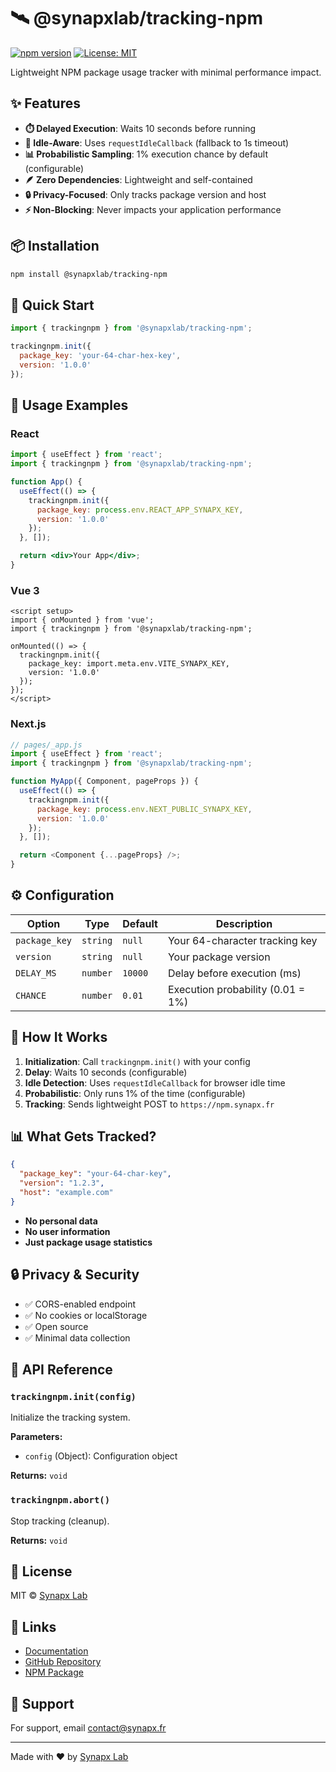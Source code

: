 # 🛰️ @synapxlab/tracking-npm

[![npm version](https://img.shields.io/npm/v/@synapxlab/tracking-npm.svg)](https://www.npmjs.com/package/@synapxlab/tracking-npm)
[![License: MIT](https://img.shields.io/badge/License-MIT-yellow.svg)](https://opensource.org/licenses/MIT)

Lightweight NPM package usage tracker with minimal performance impact.

## ✨ Features

- **⏱️ Delayed Execution**: Waits 10 seconds before running
- **🎯 Idle-Aware**: Uses `requestIdleCallback` (fallback to 1s timeout)
- **📊 Probabilistic Sampling**: 1% execution chance by default (configurable)
- **🪶 Zero Dependencies**: Lightweight and self-contained
- **🔒 Privacy-Focused**: Only tracks package version and host
- **⚡ Non-Blocking**: Never impacts your application performance

## 📦 Installation

```bash
npm install @synapxlab/tracking-npm
```

## 🚀 Quick Start

```javascript
import { trackingnpm } from '@synapxlab/tracking-npm';

trackingnpm.init({
  package_key: 'your-64-char-hex-key',
  version: '1.0.0'
});
```

## 📖 Usage Examples

### React
```jsx
import { useEffect } from 'react';
import { trackingnpm } from '@synapxlab/tracking-npm';

function App() {
  useEffect(() => {
    trackingnpm.init({
      package_key: process.env.REACT_APP_SYNAPX_KEY,
      version: '1.0.0'
    });
  }, []);

  return <div>Your App</div>;
}
```

### Vue 3
```vue
<script setup>
import { onMounted } from 'vue';
import { trackingnpm } from '@synapxlab/tracking-npm';

onMounted(() => {
  trackingnpm.init({
    package_key: import.meta.env.VITE_SYNAPX_KEY,
    version: '1.0.0'
  });
});
</script>
```

### Next.js
```javascript
// pages/_app.js
import { useEffect } from 'react';
import { trackingnpm } from '@synapxlab/tracking-npm';

function MyApp({ Component, pageProps }) {
  useEffect(() => {
    trackingnpm.init({
      package_key: process.env.NEXT_PUBLIC_SYNAPX_KEY,
      version: '1.0.0'
    });
  }, []);

  return <Component {...pageProps} />;
}
```

## ⚙️ Configuration

| Option | Type | Default | Description |
|--------|------|---------|-------------|
| `package_key` | `string` | `null` | Your 64-character tracking key |
| `version` | `string` | `null` | Your package version |
| `DELAY_MS` | `number` | `10000` | Delay before execution (ms) |
| `CHANCE` | `number` | `0.01` | Execution probability (0.01 = 1%) |

## 🎯 How It Works

1. **Initialization**: Call `trackingnpm.init()` with your config
2. **Delay**: Waits 10 seconds (configurable)
3. **Idle Detection**: Uses `requestIdleCallback` for browser idle time
4. **Probabilistic**: Only runs 1% of the time (configurable)
5. **Tracking**: Sends lightweight POST to `https://npm.synapx.fr`

## 📊 What Gets Tracked?

```json
{
  "package_key": "your-64-char-key",
  "version": "1.2.3",
  "host": "example.com"
}
```

- **No personal data**
- **No user information**
- **Just package usage statistics**

## 🔒 Privacy & Security

- ✅ CORS-enabled endpoint
- ✅ No cookies or localStorage
- ✅ Open source
- ✅ Minimal data collection

## 📝 API Reference

### `trackingnpm.init(config)`

Initialize the tracking system.

**Parameters:**
- `config` (Object): Configuration object

**Returns:** `void`

### `trackingnpm.abort()`

Stop tracking (cleanup).

**Returns:** `void`

## 📄 License

MIT © [Synapx Lab](https://synapx.fr)

## 🔗 Links

- [Documentation](https://synapx.fr/sdk/Tracking_NPM/)
- [GitHub Repository](https://github.com/synapxLab/tracking-npm)
- [NPM Package](https://www.npmjs.com/package/@synapxlab/tracking-npm)

## 💬 Support

For support, email contact@synapx.fr

---

Made with ❤️ by [Synapx Lab](https://synapx.fr)
